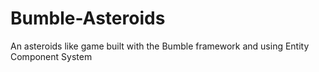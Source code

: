 # Bumble-Asteroids
An asteroids like game built with the Bumble framework and using Entity Component System
